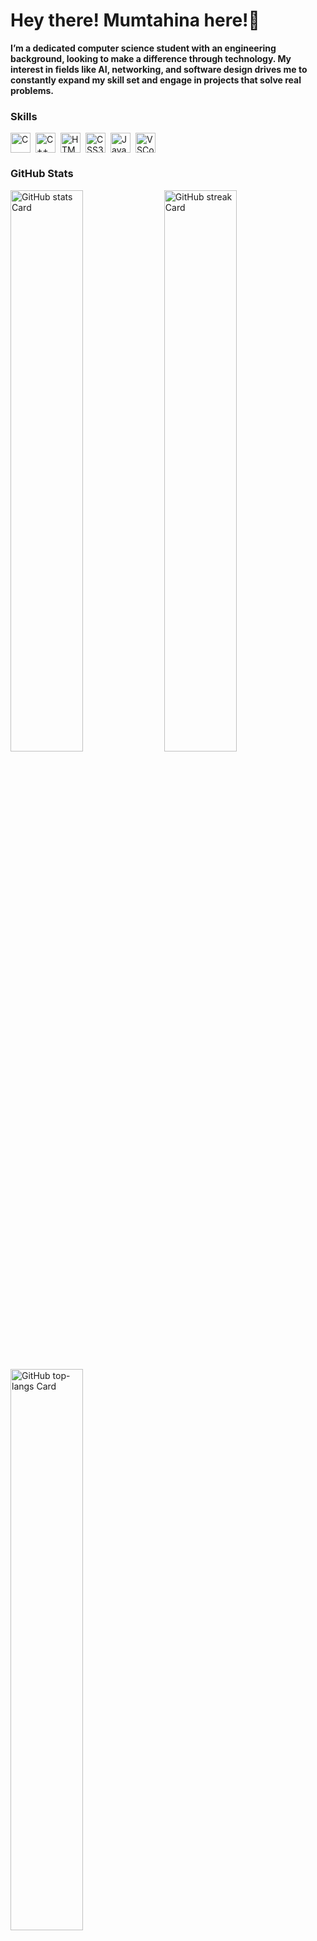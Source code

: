 <div id="toc">
  <ul align="left" style="list-style: none">
    <summary>
      <h1>
        Hey there! Mumtahina here!👋
      </h1>
    </summary>
  </ul>
</div>

 **<p align="left">I’m a dedicated computer science student with an engineering background, looking to make a difference through technology. My interest in fields like AI, networking, and software design drives me to constantly expand my skill set and engage in projects that solve real problems.</p>**

 **<h3 align="left">Skills</h3>**

<div style="display: flex; flex-wrap: wrap; gap: 4px; justify-content: left;"><img src="https://skillicons.dev/icons?i=c" height="32" alt="C" style="margin-right: 4px"> <img src="https://skillicons.dev/icons?i=cpp" height="32" alt="C++" style="margin-right: 4px"> <img src="https://cdn.jsdelivr.net/gh/devicons/devicon/icons/html5/html5-original.svg" height="32" alt="HTML5" style="margin-right: 4px"> <img src="https://cdn.jsdelivr.net/gh/devicons/devicon/icons/css3/css3-original.svg" height="32" alt="CSS3" style="margin-right: 4px"> <img src="https://cdn.jsdelivr.net/gh/devicons/devicon/icons/javascript/javascript-original.svg" height="32" alt="JavaScript" style="margin-right: 4px"> <img src="https://cdn.jsdelivr.net/gh/devicons/devicon@latest/icons/vscode/vscode-original.svg" height="32" alt="VSCode" style="margin-right: 4px"></div>

 **<h3 align="left">GitHub Stats</h3>**

<p align="left">
  <img width="48%" src="https://github-readme-stats.vercel.app/api?username=mumtahinanur&theme=react&hide_title=false&hide_rank=false&show_icons=false&include_all_commits=false&count_private=true&line_height=23" alt="GitHub stats Card" />
  <img width="48%" src="https://streak-stats.demolab.com/?user=mumtahinanur&theme=react&hide_border=false&date_format=M+j%5B%2C+Y%5D&mode=daily&hide_total_contributions=false&hide_current_streak=false&hide_longest_streak=false&card_height=200" alt="GitHub streak Card" />
</p>

<p align="left">
  <img width="48%" src="https://github-readme-stats.vercel.app/api/top-langs?username=mumtahinanur&theme=react&hide_title=false&layout=compact&langs_count=6&hide_progress=false&card_width=400" alt="GitHub top-langs Card" />
</p>

